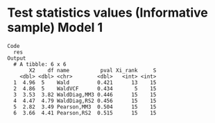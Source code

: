 # Test statistics values (Informative sample) Model 1

    Code
      res
    Output
      # A tibble: 6 x 6
           X2    df name          pval Xi_rank     S
        <dbl> <dbl> <chr>        <dbl>   <int> <int>
      1  4.96  5    Wald         0.421      13    15
      2  4.86  5    WaldVCF      0.434       5    15
      3  3.53  3.82 WaldDiag,MM3 0.446      15    15
      4  4.47  4.79 WaldDiag,RS2 0.456      15    15
      5  2.82  3.49 Pearson,MM3  0.504      15    15
      6  3.66  4.41 Pearson,RS2  0.515      15    15

